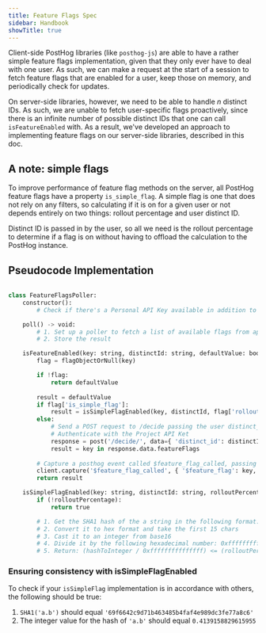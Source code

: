```yaml
---
title: Feature Flags Spec
sidebar: Handbook
showTitle: true
---
```


Client-side PostHog libraries (like `posthog-js`) are able to have a rather simple feature flags implementation, given that they only ever have to deal with one user. As such, we can make a request at the start of a session to fetch feature flags that are enabled for a user, keep those on memory, and periodically check for updates. 

On server-side libraries, however, we need to be able to handle _n_ distinct IDs. As such, we are unable to fetch user-specific flags proactively, since there is an infinite number of possible distinct IDs that one can call `isFeatureEnabled` with. As a result, we've developed an approach to implementing feature flags on our server-side libraries, described in this doc.

## A note: simple flags

To improve performance of feature flag methods on the server, all PostHog feature flags have a property `is_simple_flag`. A simple flag is one that does not rely on any filters, so calculating if it is on for a given user or not depends entirely on two things: rollout percentage and user distinct ID. 

Distinct ID is passed in by the user, so all we need is the rollout percentage to determine if a flag is on without having to offload the calculation to the PostHog instance. 

## Pseudocode Implementation

```python

class FeatureFlagsPoller:
    constructor():
        # Check if there's a Personal API Key available in addition to the Project API Key

    poll() -> void:
        # 1. Set up a poller to fetch a list of available flags from api/feature_flag using the Personal API Key
        # 2. Store the result

    isFeatureEnabled(key: string, distinctId: string, defaultValue: boolean) -> boolean:
        flag = flagObjectOrNull(key)

        if !flag:
            return defaultValue
        
        result = defaultValue
        if flag['is_simple_flag']:
            result = isSimpleFlagEnabled(key, distinctId, flag['rollout_percentage'])
        else:
            # Send a POST request to /decide passing the user distinct_id in the request data
            # Authenticate with the Project API Ket
            response = post('/decide/', data={ 'distinct_id': distinctId  })
            result = key in response.data.featureFlags
        
        # Capture a posthog event called $feature_flag_called, passing the properties $feature_flag (the key) and $feature_flag_response
        client.capture('$feature_flag_called', { '$feature_flag': key, '$feature_flag_response': result })
        return result

    isSimpleFlagEnabled(key: string, distinctId: string, rolloutPercentage: int) -> boolean:
        if (!rolloutPercentage):
            return true

        # 1. Get the SHA1 hash of the a string in the following format: key.distinctId
        # 2. Convert it to hex format and take the first 15 chars
        # 3. Cast it to an integer from base16
        # 4. Divide it by the following hexadecimal number: 0xfffffffffffffff (1152921504606847000)
        # 5. Return: (hashToInteger / 0xfffffffffffffff) <= (rolloutPercentage / 100)
```

### Ensuring consistency with isSimpleFlagEnabled

To check if your `isSimpleFlag` implementation is in accordance with others, the following should be true:

1. `SHA1('a.b')` should equal `'69f6642c9d71b463485b4faf4e989dc3fe77a8c6'`
2. The integer value for the hash of `'a.b'` should equal `0.4139158829615955`